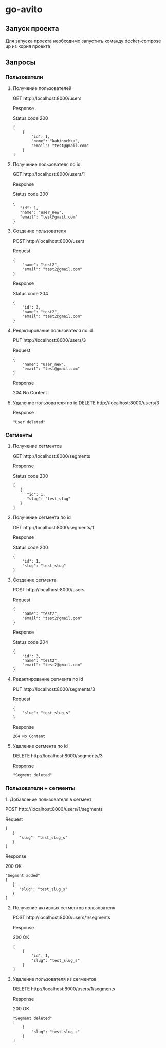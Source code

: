 # go-avito

<h2>Запуск проекта</h2>

Для запуска проекта необходимо запустить команду docker-compose up из корня проекта

<h2>Запросы</h2>

<h3>Пользователи</h3>

1. Получение пользователей

   GET http://localhost:8000/users

   Response

   Status code 200
   ```
   [
       {
           "id": 1,
           "name": "kabinochka",
           "email": "test@gmail.com"
       }
   ]
   ```

2. Получение пользователя по id

    GET http://localhost:8000/users/1  

    Response

    Status code 200
   ```
   {
      "id": 1,
      "name": "user_new",
      "email": "test@gmail.com"
   }
   ```

3. Создание пользователя

    POST http://localhost:8000/users

    Request

   ```
   {
       "name": "test2",
       "email": "test2@gmail.com"
   }
   ```

   Response

   Status code 204
   ```
   {
       "id": 3,
       "name": "test2",
       "email": "test2@gmail.com"
   }
   ```

4. Редактирование пользователя по id

   PUT http://localhost:8000/users/3

   Request

   ```
   {
       "name": "user_new",
       "email": "test@gmail.com"
   }
   ```

   Response

   204 No Content


5. Удаление пользователя по id
   DELETE http://localhost:8000/users/3

   Response
   ```
   "User deleted"
   ```

<h3>Сегменты</h3>

1. Получение сегментов

   GET http://localhost:8000/segments
   
   Response

   Status code 200
   ```
   [
      {
         "id": 1,
         "slug": "test_slug"
      }
   ]
   ```

2. Получение сегмента по id

   GET http://localhost:8000/segments/1

   Response

   Status code 200
   ```
   {
       "id": 1,
       "slug": "test_slug"
   }
   ```

3. Создание сегмента

   POST http://localhost:8000/users

   Request
   ```
   {
       "name": "test2",
       "email": "test2@gmail.com"
   }
   ```

   Response

   Status code 204
   ```
   {
       "id": 3,
       "name": "test2",
       "email": "test2@gmail.com"
   }
   ```

4. Редактирование сегмента по id

   PUT http://localhost:8000/segments/3

   Request
   ```
   {
       "slug": "test_slug_s"
   }
   ```

   Response
   ```
   204 No Content
   ```


5. Удаление сегмента по id

   DELETE http://localhost:8000/segments/3

   Response
   ```
   "Segment deleted"
   ```

<h3>Пользователи + сегменты</h3>
1. Добавление пользователя в сегмент

   POST http://localhost:8000/users/1/segments

   Request
   ```
   [
      {
         "slug": "test_slug_s"
      }
   ]
   ```

   Response

   200 OK
   ```
   "Segment added"
   [
      {
         "slug": "test_slug_s"
      }
   ]
   ```

2. Получение активных сегментов пользователя

   POST http://localhost:8000/users/1/segments

   Response

   200 OK
   ```
   [
       {
           "id": 1,
           "slug": "test_slug_s"
       }
   ]
   ```

3. Удаление пользователя из сегментов

   DELETE http://localhost:8000/users/1/segments

   Response

   200 OK
   ```
   "Segment deleted"
   [
       {
           "slug": "test_slug_s"
       }
   ]
   ```